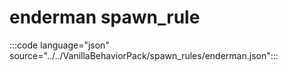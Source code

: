 # enderman spawn_rule

:::code language="json" source="../../VanillaBehaviorPack/spawn_rules/enderman.json":::